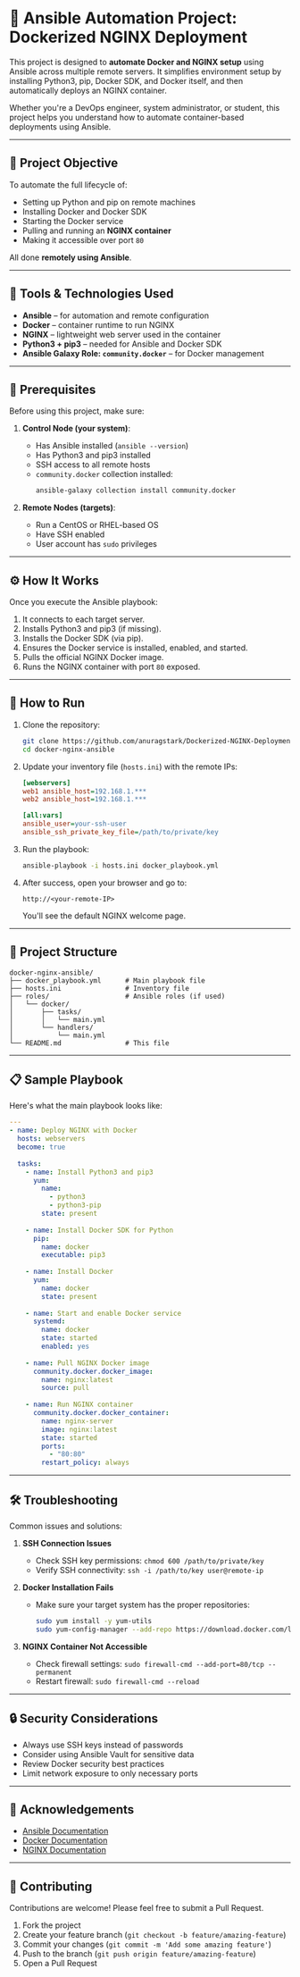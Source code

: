 # 🚀 Ansible Automation Project: Dockerized NGINX Deployment

This project is designed to **automate Docker and NGINX setup** using Ansible across multiple remote servers. It simplifies environment setup by installing Python3, pip, Docker SDK, and Docker itself, and then automatically deploys an NGINX container.

Whether you're a DevOps engineer, system administrator, or student, this project helps you understand how to automate container-based deployments using Ansible.

---

## 📌 Project Objective

To automate the full lifecycle of:

- Setting up Python and pip on remote machines  
- Installing Docker and Docker SDK  
- Starting the Docker service  
- Pulling and running an **NGINX container**  
- Making it accessible over port `80`  

All done **remotely using Ansible**.

---

## 🧰 Tools & Technologies Used

- **Ansible** – for automation and remote configuration  
- **Docker** – container runtime to run NGINX  
- **NGINX** – lightweight web server used in the container  
- **Python3 + pip3** – needed for Ansible and Docker SDK  
- **Ansible Galaxy Role: `community.docker`** – for Docker management  

---

## 🔧 Prerequisites

Before using this project, make sure:

1. **Control Node (your system)**:
   - Has Ansible installed (`ansible --version`)
   - Has Python3 and pip3 installed
   - SSH access to all remote hosts
   - `community.docker` collection installed:  
     ```bash
     ansible-galaxy collection install community.docker
     ```

2. **Remote Nodes (targets)**:
   - Run a CentOS or RHEL-based OS
   - Have SSH enabled
   - User account has `sudo` privileges

---

## ⚙️ How It Works

Once you execute the Ansible playbook:

1. It connects to each target server.
2. Installs Python3 and pip3 (if missing).
3. Installs the Docker SDK (via pip).
4. Ensures the Docker service is installed, enabled, and started.
5. Pulls the official NGINX Docker image.
6. Runs the NGINX container with port `80` exposed.

---

## 🚀 How to Run

1. Clone the repository:
   ```bash
   git clone https://github.com/anuragstark/Dockerized-NGINX-Deployment-with-Ansible-Automation.git
   cd docker-nginx-ansible
   ```

2. Update your inventory file (`hosts.ini`) with the remote IPs:
   ```ini
   [webservers]
   web1 ansible_host=192.168.1.***
   web2 ansible_host=192.168.1.***
   
   [all:vars]
   ansible_user=your-ssh-user
   ansible_ssh_private_key_file=/path/to/private/key
   ```

3. Run the playbook:
   ```bash
   ansible-playbook -i hosts.ini docker_playbook.yml
   ```

4. After success, open your browser and go to:
   ```
   http://<your-remote-IP>
   ```
   You'll see the default NGINX welcome page.

---

## 📁 Project Structure

```
docker-nginx-ansible/
├── docker_playbook.yml      # Main playbook file
├── hosts.ini                # Inventory file
├── roles/                   # Ansible roles (if used)
│   └── docker/
│       ├── tasks/
│       │   └── main.yml
│       └── handlers/
│           └── main.yml
└── README.md                # This file
```

---

## 📋 Sample Playbook

Here's what the main playbook looks like:

```yaml
---
- name: Deploy NGINX with Docker
  hosts: webservers
  become: true
  
  tasks:
    - name: Install Python3 and pip3
      yum:
        name:
          - python3
          - python3-pip
        state: present
      
    - name: Install Docker SDK for Python
      pip:
        name: docker
        executable: pip3
      
    - name: Install Docker
      yum:
        name: docker
        state: present
        
    - name: Start and enable Docker service
      systemd:
        name: docker
        state: started
        enabled: yes
        
    - name: Pull NGINX Docker image
      community.docker.docker_image:
        name: nginx:latest
        source: pull
        
    - name: Run NGINX container
      community.docker.docker_container:
        name: nginx-server
        image: nginx:latest
        state: started
        ports:
          - "80:80"
        restart_policy: always
```

---

## 🛠️ Troubleshooting

Common issues and solutions:

1. **SSH Connection Issues**
   - Check SSH key permissions: `chmod 600 /path/to/private/key`
   - Verify SSH connectivity: `ssh -i /path/to/key user@remote-ip`

2. **Docker Installation Fails**
   - Make sure your target system has the proper repositories:
     ```bash
     sudo yum install -y yum-utils
     sudo yum-config-manager --add-repo https://download.docker.com/linux/centos/docker-ce.repo
     ```

3. **NGINX Container Not Accessible**
   - Check firewall settings: `sudo firewall-cmd --add-port=80/tcp --permanent`
   - Restart firewall: `sudo firewall-cmd --reload`

---

## 🔒 Security Considerations

- Always use SSH keys instead of passwords
- Consider using Ansible Vault for sensitive data
- Review Docker security best practices
- Limit network exposure to only necessary ports

---

## 🙏 Acknowledgements

- [Ansible Documentation](https://docs.ansible.com/)
- [Docker Documentation](https://docs.docker.com/)
- [NGINX Documentation](https://nginx.org/en/docs/)

---


## 👥 Contributing

Contributions are welcome! Please feel free to submit a Pull Request.

1. Fork the project
2. Create your feature branch (`git checkout -b feature/amazing-feature`)
3. Commit your changes (`git commit -m 'Add some amazing feature'`)
4. Push to the branch (`git push origin feature/amazing-feature`)
5. Open a Pull Request